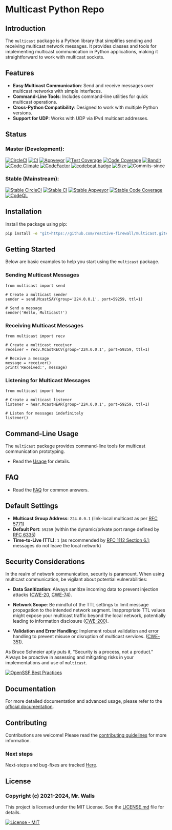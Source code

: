 # Multicast Python Repo

## Introduction

The `multicast` package is a Python library that simplifies sending and receiving multicast network messages. It provides classes and tools for implementing multicast communication in Python applications, making it straightforward to work with multicast sockets.

## Features

- **Easy Multicast Communication**: Send and receive messages over multicast networks with simple interfaces.
- **Command-Line Tools**: Includes command-line utilities for quick multicast operations.
- **Cross-Python Compatibility**: Designed to work with multiple Python versions.
- **Support for UDP**: Works with UDP via IPv4 multicast addresses.

## Status

### Master (Development):

[![CircleCI](https://circleci.com/gh/reactive-firewall/multicast/tree/master.svg?style=svg)](https://circleci.com/gh/reactive-firewall/multicast/tree/master)
[![CI](https://github.com/reactive-firewall/multicast/actions/workflows/Tests.yml/badge.svg?branch=master)](https://github.com/reactive-firewall/multicast/actions/workflows/Tests.yml)
[![Appveyor](https://ci.appveyor.com/api/projects/status/0h5vuexyty9lbl81/branch/master?svg=true)](https://ci.appveyor.com/project/reactive-firewall/multicast/branch/master)
[![Test Coverage](https://api.codeclimate.com/v1/badges/8a9422860b6a5b6477b5/test_coverage)](https://codeclimate.com/github/reactive-firewall/multicast/test_coverage)
[![Code Coverage](https://codecov.io/gh/reactive-firewall/multicast/branch/master/graph/badge.svg)](https://codecov.io/gh/reactive-firewall/multicast/branch/master/)
[![Bandit](https://github.com/reactive-firewall/multicast/actions/workflows/bandit.yml/badge.svg?branch=master)](https://github.com/reactive-firewall/multicast/actions/workflows/bandit.yml)
[![Code Climate](https://api.codeclimate.com/v1/badges/8a9422860b6a5b6477b5/maintainability)](https://codeclimate.com/github/reactive-firewall/multicast)
[![CodeFactor](https://www.codefactor.io/repository/github/reactive-firewall/multicast/badge)](https://www.codefactor.io/repository/github/reactive-firewall/multicast)
[![codebeat badge](https://codebeat.co/badges/721f752f-289d-457e-af90-487a85f16bf1)](https://codebeat.co/projects/github-com-reactive-firewall-multicast-master)
![Size](https://img.shields.io/github/languages/code-size/reactive-firewall/multicast.svg)
![Commits-since](https://img.shields.io/github/commits-since/reactive-firewall/multicast/stable.svg?maxAge=9000)

### Stable (Mainstream):

[![Stable CircleCI](https://circleci.com/gh/reactive-firewall/multicast/tree/stable.svg?style=svg)](https://circleci.com/gh/reactive-firewall/multicast/tree/stable)
[![Stable CI](https://github.com/reactive-firewall/multicast/actions/workflows/Tests.yml/badge.svg?branch=stable)](https://github.com/reactive-firewall/multicast/actions/workflows/Tests.yml)
[![Stable Appveyor](https://ci.appveyor.com/api/projects/status/0h5vuexyty9lbl81/branch/stable?svg=true)](https://ci.appveyor.com/project/reactive-firewall/multicast/branch/stable)
[![Stable Code Coverage](https://codecov.io/gh/reactive-firewall/multicast/branch/stable/graph/badge.svg)](https://codecov.io/gh/reactive-firewall/multicast/branch/stable/)
[![CodeQL](https://github.com/reactive-firewall/multicast/actions/workflows/codeql-analysis.yml/badge.svg?branch=stable)](https://github.com/reactive-firewall/multicast/actions/workflows/codeql-analysis.yml)

## Installation

Install the package using pip:

```bash
pip install -e "git+https://github.com/reactive-firewall/multicast.git#egg=multicast"
```

## Getting Started

Below are basic examples to help you start using the `multicast` package.

### Sending Multicast Messages

```python3
from multicast import send

# Create a multicast sender
sender = send.McastSAY(group='224.0.0.1', port=59259, ttl=1)

# Send a message
sender('Hello, Multicast!')
```

### Receiving Multicast Messages

```python3
from multicast import recv

# Create a multicast receiver
receiver = recv.McastRECV(group='224.0.0.1', port=59259, ttl=1)

# Receive a message
message = receiver()
print('Received:', message)
```

### Listening for Multicast Messages

```python3
from multicast import hear

# Create a multicast listener
listener = hear.McastHEAR(group='224.0.0.1', port=59259, ttl=1)

# Listen for messages indefinitely
listener()
```

## Command-Line Usage

The `multicast` package provides command-line tools for multicast communication prototyping.
* Read the [Usage](docs/USAGE.md) for details.

## FAQ

* Read the [FAQ](docs/FAQ.md) for common answers.

## Default Settings

- **Multicast Group Address**: `224.0.0.1` (link-local multicast as per [RFC 5771](https://tools.ietf.org/html/rfc5771))
- **Default Port**: `59259` (within the dynamic/private port range defined by [RFC 6335](https://tools.ietf.org/html/rfc6335))
- **Time-to-Live (TTL)**: `1` (as recommended by [RFC 1112 Section 6.1](https://tools.ietf.org/html/rfc1112#section-6.1); messages do not leave the local network)

## Security Considerations

In the realm of network communication, security is paramount. When using multicast communication, be vigilant about potential vulnerabilities:

- **Data Sanitization**: Always sanitize incoming data to prevent injection attacks ([CWE-20](https://cwe.mitre.org/data/definitions/20.html), [CWE-74](https://cwe.mitre.org/data/definitions/74.html)).

- **Network Scope**: Be mindful of the TTL settings to limit message propagation to the intended network segment. Inappropriate TTL values might expose your multicast traffic beyond the local network, potentially leading to information disclosure ([CWE-200](https://cwe.mitre.org/data/definitions/200.html)).

- **Validation and Error Handling**: Implement robust validation and error handling to prevent misuse or disruption of multicast services. ([CWE-351](https://cwe.mitre.org/data/definitions/351.html)).

As Bruce Schneier aptly puts it, "Security is a process, not a product." Always be proactive in assessing and mitigating risks in your implementations and use of `multicast`.

[![OpenSSF Best Practices](https://www.bestpractices.dev/projects/9458/badge)](https://www.bestpractices.dev/projects/9458)

## Documentation

For more detailed documentation and advanced usage, please refer to the [official documentation](docs/toc.md).

## Contributing

Contributions are welcome! Please read the [contributing guidelines](.github/CONTRIBUTING.md) for more information.

### Next steps

Next-steps and bug-fixes are tracked [Here](https://github.com/users/reactive-firewall/projects/1).

## License

### Copyright (c) 2021-2024, Mr. Walls

This project is licensed under the MIT License. See the [LICENSE.md](LICENSE.md) file for details.

[![License - MIT](https://img.shields.io/github/license/reactive-firewall/multicast.svg?maxAge=3600)](https://github.com/reactive-firewall/multicast/blob/stable/LICENSE.md)

